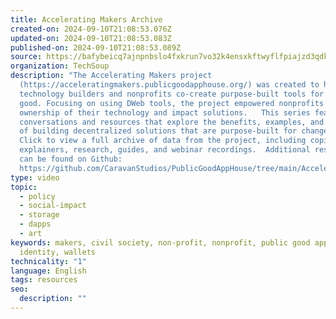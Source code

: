```yaml
---
title: Accelerating Makers Archive
created-on: 2024-09-10T21:08:53.076Z
updated-on: 2024-09-10T21:08:53.083Z
published-on: 2024-09-10T21:08:53.089Z
source: https://bafybeicq7ajnpnbslo4fxkrun7vo32k4ensxkftwyflfpiajzd3qdkvwzq.ipfs.w3s.link/
organization: TechSoup
description: "The Accelerating Makers project
  (https://acceleratingmakers.publicgoodapphouse.org/) was created to help
  technology builders and nonprofits co-create purpose-built tools for public
  good. Focusing on using DWeb tools, the project empowered nonprofits to take
  ownership of their technology and impact solutions.   This series features
  conversations and resources that explore the benefits, examples, and methods
  of building decentralized solutions that are purpose-built for change makers.
  Click to view a full archive of data from the project, including copies of all
  explainers, research, guides, and webinar recordings.  Additional resources
  can be found on Github:
  https://github.com/CaravanStudios/PublicGoodAppHouse/tree/main/AcceleratingMakers."
type: video
topic:
  - policy
  - social-impact
  - storage
  - dapps
  - art
keywords: makers, civil society, non-profit, nonprofit, public good app house,
  identity, wallets
technicality: "1"
language: English
tags: resources
seo:
  description: ""
---
```

